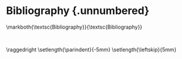 # Bibliography {.unnumbered}

\markboth{\textsc{Bibliography}}{\textsc{Bibliography}}

&nbsp;

\raggedright
\setlength{\parindent}{-5mm}
\setlength{\leftskip}{5mm}
